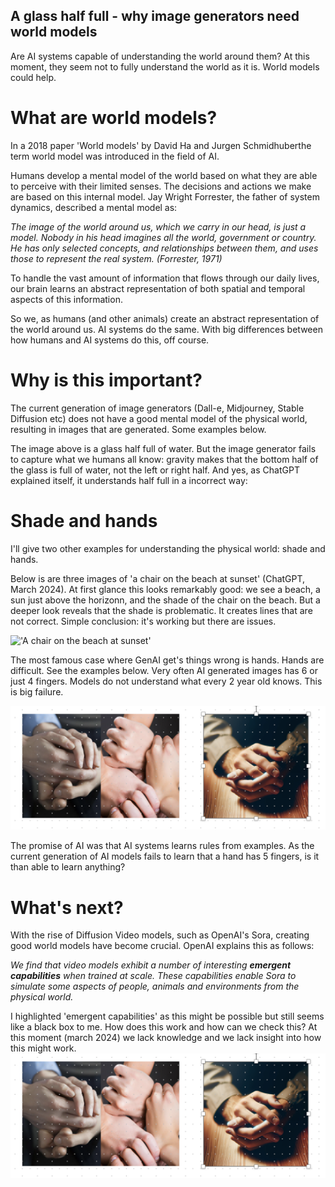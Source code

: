 ## A glass half full - why image generators need world models

Are AI systems capable of understanding the world around them? At this moment, they seem not to fully understand the world as it is. World models could help.

# What are world models?

In a 2018 paper 'World models' by David Ha and Jurgen Schmidhuberthe term world model was introduced in the field of AI.

Humans develop a mental model of the world based on
what they are able to perceive with their limited senses. The
decisions and actions we make are based on this internal
model. Jay Wright Forrester, the father of system dynamics,
described a mental model as:

*The image of the world around us, which we carry in our
head, is just a model. Nobody in his head imagines all
the world, government or country. He has only selected
concepts, and relationships between them, and uses those
to represent the real system. (Forrester, 1971)*

To handle the vast amount of information that flows through
our daily lives, our brain learns an abstract representation
of both spatial and temporal aspects of this information. 

So we, as humans (and other animals) create an abstract representation of the world around us. AI systems do the same. With big differences between how humans and AI systems do this, off course. 

# Why is this important? 

The current generation of image generators (Dall-e, Midjourney, Stable Diffusion etc) does not have a good mental model of the physical world, resulting in images that are generated. Some examples below.

The image above is a glass half full of water. But the image generator fails to capture what we humans all know: gravity makes that the bottom half of the glass is full of water, not the left or right half. And yes, as ChatGPT explained itself, it understands half full in a incorrect way:

# Shade and hands

I'll give two other examples for understanding the physical world: shade and hands. 

Below is are three images of 'a chair on the beach at sunset' (ChatGPT, March 2024). At first glance this looks remarkably good: we see a beach, a sun just above the horizonn, and the shade of the chair on the beach. But a deeper look reveals that the shade is problematic. It creates lines that are not correct. Simple conclusion: it's working but there are issues. 

!['A chair on the beach at sunset'][def5]

The most famous case where GenAI get's things wrong is hands. Hands are difficult. See the examples below. Very often AI generated images has 6 or just 4 fingers. Models do not understand what every 2 year old knows. This is big failure.

![Hands with more than five fingers][def4]

The promise of AI was that AI systems learns rules from examples. As the current generation of AI models fails to learn that a hand has 5 fingers, is it than able to learn anything?

# What's next?
With the rise of Diffusion Video models, such as OpenAI's Sora, creating good world models have become crucial. OpenAI explains this as follows: 

*We find that video models exhibit a number of interesting **emergent capabilities** when trained at scale. These capabilities enable Sora to simulate some aspects of people, animals and environments from the physical world.*

I highlighted 'emergent capabilities' as this might be possible but still seems like a black box to me. How does this work and how can we check this? At this moment (march 2024) we lack knowledge and we lack insight into how this might work. 
<img src="hands.png" width="800" />


#
[def]: world_model.png "World model"
[def2]: /chair_at_beach.png
[def3]: /hands.png
[def4]: /_posts/hands.png
[def5]: ./blob/main/_posts/chair_at_beach.png